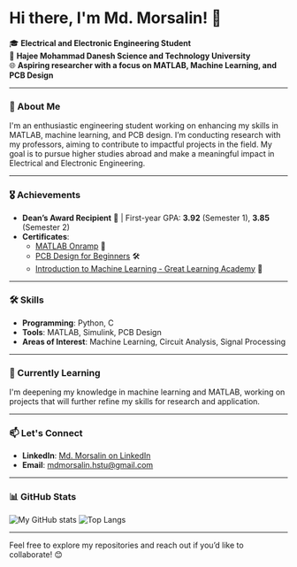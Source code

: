 # Hi there, I'm Md. Morsalin! 👋

🎓 **Electrical and Electronic Engineering Student**  
📍 **Hajee Mohammad Danesh Science and Technology University**  
🌐 **Aspiring researcher with a focus on MATLAB, Machine Learning, and PCB Design**

---

### 🚀 About Me

I'm an enthusiastic engineering student working on enhancing my skills in MATLAB, machine learning, and PCB design. I’m conducting research with my professors, aiming to contribute to impactful projects in the field. My goal is to pursue higher studies abroad and make a meaningful impact in Electrical and Electronic Engineering.

---

### 🎖 Achievements

- **Dean’s Award Recipient** 🌟 | First-year GPA: **3.92** (Semester 1), **3.85** (Semester 2)
- **Certificates**:
  - [MATLAB Onramp](https://matlabacademy.mathworks.com/progress/share/certificate.html?id=b3ceb13e-1b33-41a6-a264-235710de87c7&) 🔧
  - [PCB Design for Beginners](https://credsverse.com/credentials/6dcd5688-548f-47a7-87f9-ccf8c0ec93f1) 🛠
  - [Introduction to Machine Learning - Great Learning Academy](https://www.mygreatlearning.com/certificate/QYTSPPVZ) 🤖
  
---

### 🛠 Skills

- **Programming**: Python, C
- **Tools**: MATLAB, Simulink, PCB Design
- **Areas of Interest**: Machine Learning, Circuit Analysis, Signal Processing

---

### 🌱 Currently Learning

I'm deepening my knowledge in machine learning and MATLAB, working on projects that will further refine my skills for research and application.

---

### 📫 Let's Connect

- **LinkedIn**: [Md. Morsalin on LinkedIn](https://www.linkedin.com/in/mdmorsalinhstu)
- **Email**: [mdmorsalin.hstu@gmail.com](mailto:mdmorsalin.hstu@gmail.com)

---

### 📊 GitHub Stats

![My GitHub stats](https://github-readme-stats.vercel.app/api?username=mdmorsalinhstu&show_icons=true&theme=default)
![Top Langs](https://github-readme-stats.vercel.app/api/top-langs/?username=mdmorsalinhstu&layout=compact)

---

Feel free to explore my repositories and reach out if you’d like to collaborate! 😊


<!---
mdmorsalinhstu/mdmorsalinhstu is a ✨ special ✨ repository because its `README.md` (this file) appears on your GitHub profile.
You can click the Preview link to take a look at your changes.
--->
